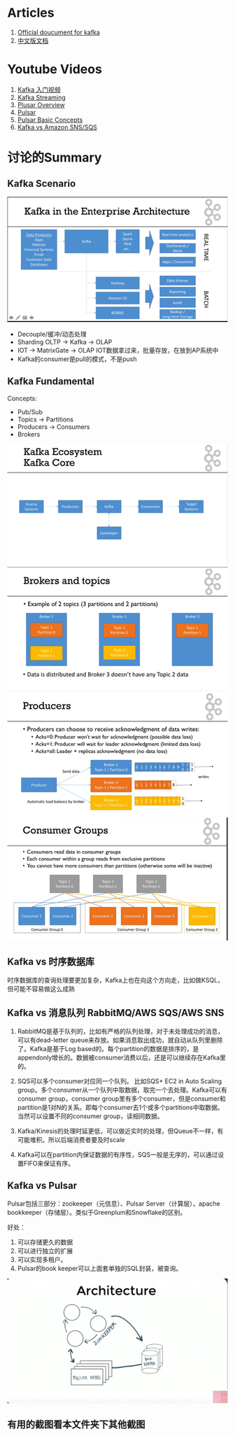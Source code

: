 # Articles
1. [Official doucument for kafka](https://kafka.apache.org/documentation/#introduction)
2. [中文版文档](https://kafka.apachecn.org/documentation.html)

# Youtube Videos
1. [Kafka 入门视频](https://www.youtube.com/watch?v=XFqm_ILuhs0&list=PLt1SIbA8guusxiHz9bveV-UHs_biWFegU)
2. [Kafka Streaming](https://www.youtube.com/watch?v=y9a3fldlvnI)
3. [Plusar Overview](https://www.youtube.com/watch?v=7h7hA7APa5Y)
4. [Pulsar](https://www.youtube.com/watch?v=vlU9UegYab8)
5. [Pulsar Basic Concepts](https://www.youtube.com/watch?v=ed5zxfvlT-M)
6. [Kafka vs Amazon SNS/SQS](https://www.youtube.com/watch?v=ZI5CDsob6i0)


# 讨论的Summary 
## Kafka Scenario
![企业应用场景](https://github.com/ictmalili/data-ranger/blob/master/kafka/4%20Kafka%20in%20the%20Enterprise%20Architecture.png)

* Decouple/缓冲/动态处理
* Sharding OLTP -> Kafka -> OLAP
* IOT -> MatrixGate -> OLAP IOT数据拿过来，批量存放，在放到AP系统中
* Kafka的consumer是pull的模式，不是push

## Kafka Fundamental
Concepts: 
* Pub/Sub 
* Topics -> Partitions
* Producers -> Consumers
* Brokers

![基本组成](https://github.com/ictmalili/data-ranger/blob/master/kafka/1%20Kafka%20Ecosystem%20-%20Kafka%20Core.png)
![Brokers & Topics](https://github.com/ictmalili/data-ranger/blob/master/kafka/6%20Brokers%20%26%20Topics.png)
![Producers](https://github.com/ictmalili/data-ranger/blob/master/kafka/9%20Producers.png)
![Consumers](https://github.com/ictmalili/data-ranger/blob/master/kafka/11%20Consumer%20Groups.png)

## Kafka vs 时序数据库
时序数据库的查询处理要更加复杂，Kafka上也在向这个方向走，比如做KSQL，但可能不容易做这么成熟

## Kafka vs 消息队列 RabbitMQ/AWS SQS/AWS SNS
1. RabbitMQ是基于队列的，比如有严格的队列处理，对于未处理成功的消息，可以有dead-letter queue来存放。如果消息取出成功，就自动从队列里删除了。Kafka是基于Log based的。每个partition的数据是排序的，是appendonly增长的。数据被consumer消费以后，还是可以继续存在Kafka里的。

2. SQS可以多个consumer对应同一个队列。 比如SQS+ EC2 in Auto Scaling group。多个consumer从一个队列中取数据，取完一个去处理。Kafka可以有consumer group，consumer group里有多个consumer，但是consumer和partition是1对N的关系。即每个consumer去1个或多个partitions中取数据。当然可以设置不同的consumer group，读相同数据。

3. Kafka/Kinesis的处理时延更低，可以做近实时的处理，但Queue不一样，有可能堆积。所以后端消费者要及时scale

4. Kafka可以在partition内保证数据的有序性，SQS一般是无序的，可以通过设置FIFO来保证有序。

## Kafka vs Pulsar
Pulsar包括三部分：zookeeper（元信息）、Pulsar Server（计算层），apache bookkeeper（存储层）。类似于Greenplum和Snowflake的区别。

好处：
1. 可以存储更久的数据
2. 可以进行独立的扩展
3. 可以实现多租户。 
4. Pulsar的book keeper可以上面套单独的SQL封装，被查询。

![Pulsar](https://github.com/ictmalili/data-ranger/blob/master/kafka/26%20Pulsar%20Architecture.png)
## 有用的截图看本文件夹下其他截图
